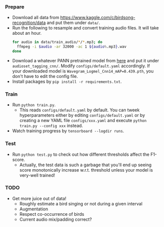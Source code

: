 ### Prepare
* Download all data from https://www.kaggle.com/c/birdsong-recognition/data and put them under `data/`.
* Run the following to resample and convert training audio files. It will take about an hour.
  ```bash
  for audio in data/train_audio/*/*.mp3; do
    ffmpeg -i $audio -ar 32000 -ac 1 ${audio%.mp3}.wav
  done
  ```
* Download a whatever PANN pretrained model from [here](https://zenodo.org/record/3987831#.X0j3PdMzblw) and put it under `audioset_tagging_cnn/`. Modify `configs/default.yaml` accordingly. If your downloaded model is `Wavegram_Logmel_Cnn14_mAP=0.439.pth`, you don't have to edit the config file.
* Install packages by ```pip install -r requirements.txt```.

### Train
* Run ```python train.py```.
  * This reads ```configs/default.yaml``` by default. You can tweek hyperparameters either by editing ```configs/default.yaml``` or by creating a new YAML file ```configs/xxx.yaml``` and execute ```python train.py --config xxx``` instead.
* Watch training progress by ```tensorboard --logdir runs```.

### Test
* Run ```python test.py``` to check out how different thresholds affect the F1-score.
  * Actually, the test data is such a garbage that you'll end up seeing score monotonically increase w.r.t. threshold unless your model is very-well trained!

### TODO
* Get more juice out of data!
    * Roughly estimate a bird singing or not during a given interval
    * Augmentation
    * Respect co-occurrence of birds
    * Current audio mix/padding correct?
